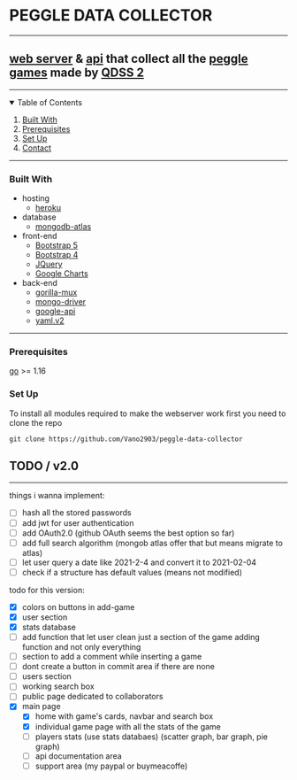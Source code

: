 # PEGGLE DATA COLLECTOR

---

## [web server](https://peggle-data-collector.herokuapp.com/) & [api](https://peggle-data-collector.herokuapp.com/api) that collect all the [peggle games](https://www.youtube.com/watch?v=IwvS8ft7DM8&list=PLkjetvDN3k23J8nTmlDOnxiP3ZXDdCIZD) made by [QDSS 2](https://www.youtube.com/channel/UC5GSO2hiHevgZUhSQIJNd2A)

---

<!-- TABLE OF CONTENTS -->
<details open="open">
  <summary>Table of Contents</summary>
  <ol>
    <li><a href="#built-with">Built With</a></li>
    <li><a href="#prerequisites">Prerequisites</a></li>
    <li><a href="#set-up">Set Up</a></li>
    <li><a href="#contact">Contact</a></li>
  </ol>
</details>

---

### Built With

- hosting
  - [heroku](https://heroku.com)
- database
  - [mongodb-atlas](https://www.mongodb.com/cloud/atlas)
- front-end
  - [Bootstrap 5](https://getbootstrap.com/docs/5.1/getting-started/introduction/)
  - [Bootstrap 4](https://getbootstrap.com/docs/4.6/getting-started/introduction/)
  - [JQuery](https://jquery.com)
  - [Google Charts](https://developers.google.com/chart)
- back-end
  - [gorilla-mux](https://github.com/gorilla/mux)
  - [mongo-driver](https://pkg.go.dev/go.mongodb.org/mongo-driver?utm_source=godoc)
  - [google-api](https://pkg.go.dev/google.golang.org/api)
  - [yaml.v2](https://gopkg.in/yaml.v2)

---

### Prerequisites

[go](https://golang.org/) >= 1.16

### Set Up

To install all modules required to make the webserver work first you need to clone the repo

```
git clone https://github.com/Vano2903/peggle-data-collector
```

## TODO / v2.0

---

things i wanna implement:

- [ ] hash all the stored passwords
- [ ] add jwt for user authentication
- [ ] add OAuth2.0 (github OAuth seems the best option so far)
- [ ] add full search algorithm (mongob atlas offer that but means migrate to atlas)
- [ ] let user query a date like 2021-2-4 and convert it to 2021-02-04
- [ ] check if a structure has default values (means not modified)

todo for this version:

- [x] colors on buttons in add-game
- [x] user section
- [x] stats database
- [ ] add function that let user clean just a section of the game adding function and not only everything
- [ ] section to add a comment while inserting a game
- [ ] dont create a button in commit area if there are none
- [ ] users section
- [ ] working search box
- [ ] public page dedicated to collaborators
- [x] main page
  - [x] home with game's cards, navbar and search box
  - [x] individual game page with all the stats of the game
  - [ ] players stats (use stats databaes) (scatter graph, bar graph, pie graph)
  - [ ] api documentation area
  - [ ] support area (my paypal or buymeacoffe)
